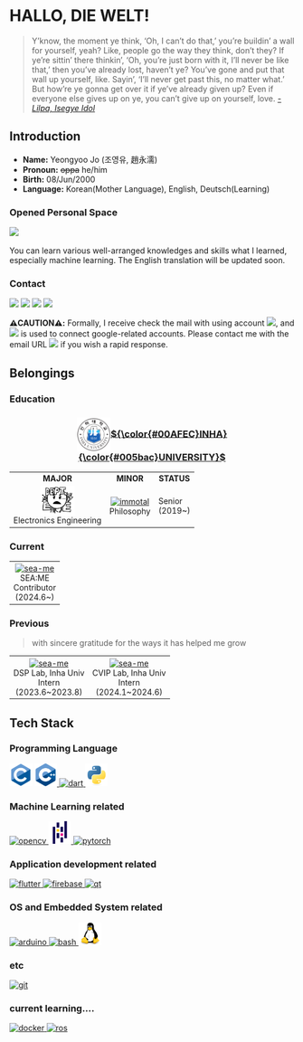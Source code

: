 # HALLO, DIE WELT!

> Y’know, the moment ye think, ‘Oh, I can’t do that,’ you’re buildin’ a wall for yourself, yeah? Like, people go the way they think, don’t they? If ye’re sittin’ there thinkin’, ‘Oh, you’re just born with it, I’ll never be like that,’ then you’ve already lost, haven’t ye? You’ve gone and put that wall up yourself, like. Sayin’, ‘I’ll never get past this, no matter what.’ But how’re ye gonna get over it if ye’ve already given up? Even if everyone else gives up on ye, you can’t give up on yourself, love.
>  *<a href = "https://www.youtube.com/watch?v=LbdhUTJBxdQ">-Lilpa, Isegye Idol</a>*

## Introduction
- **Name:** Yeongyoo Jo (조영유, 趙永濡)
- **Pronoun:** ~~oppa~~ he/him 
- **Birth:** 08/Jun/2000
- **Language:** Korean(Mother Language), English, Deutsch(Learning)

### Opened Personal Space
<a href = "https://velog.io/@jo49973477/posts">
<img src="https://img.shields.io/badge/jo49973477-20C997?style=for-the-badge&logo=velog&logoColor=white">
</a>

You can learn various well-arranged knowledges and skills what I learned, especially machine learning.
The English translation will be updated soon.

### Contact

 <img src="https://img.shields.io/badge/jo49973477@naver.com-76BB21?style=plastic&logo=mailbox.org&logoColor=white"> <img src="https://img.shields.io/badge/hospitaloflove123@gmail.com-EA4335?style=plastic&logo=gmail&logoColor=white"> <a href = "https://www.instagram.com/propane38/" ><img src="https://img.shields.io/badge/propane38-E4405F?style=plastic&logo=instagram&logoColor=white&link=https://www.instagram.com/propane38/"></a> <a href = "https://www.linkedin.com/in/yeongyoo-jo-491b472a4/" ><img src="https://img.shields.io/badge/Yeongyoo Jo-0A66C2?style=plastic&logo=linkedin&logoColor=white"></a>

**⚠️CAUTION⚠️:** Formally, I receive check the mail with using account <img src="https://img.shields.io/badge/jo49973477@naver.com-76BB21?style=plastic&logo=mailbox.org&logoColor=white">, and <img src="https://img.shields.io/badge/hospitaloflove123@gmail.com-EA4335?style=plastic&logo=gmail&logoColor=white"> is used to connect google-related accounts. Please contact me with the email URL  <img src="https://img.shields.io/badge/jo49973477@naver.com-76BB21?style=plastic&logo=mailbox.org&logoColor=white"> if you wish a rapid response.


## Belongings
### Education
<a href= "https://www.inha.ac.kr/kr/index.do">
<h3 align="center"><img src="pics/inha.svg" width="60px;" alt="großinha" align="center"/>${\color{#00AFEC}INHA} {\color{#005bac}UNIVERSITY}$</h3>
</a>
<table align="center">
  </tr>
  <tr>
   <td align = "center" >
   <b>MAJOR</b>
   </td>
   <td align = "center" >
   <b>MINOR</b>
   </td>
   <td align = "center" >
   <b>STATUS</b>
   </td>
  </tr>
  <tr>
   <td align = "center" >
    <a href="https://ee.inha.ac.kr/ee/index.do"><img src="pics/elec.png" width="60px;" alt="strongest" align="center"/> </a><br />
    Electronics Engineering
   </td>
   <td align = "center" >
   <a href="https://philosophy.inha.ac.kr/philosophy/index.do"><img src="https://i.namu.wiki/i/sBa_bFLdz85AujNtOO2vLMYdqzosKIyIkodmKdx3Ymz975Om-kF3p68Y0kpd6-KonQ0LPZ1xU2_Q5ijmlfCGYRrllrIla2y7QHjFJKmoiUytlpyMiypX8_JdPI38eibrtXtzZ7NGT6D1ODviSKSc4g.webp" width="60px;" alt="immotal" align="center"/> </a><br/>
   Philosophy
   </td>
   <td>
   Senior<br />(2019~)
   </td>
  </tr>
</table>
</p align="center">

### Current
<center>
<table align="center">
  </tr>
  <tr>
   <td align="center">
   <a href="https://seame.space/"><img src="https://avatars.githubusercontent.com/u/107686383?s=200&v=4" width="80px;" alt="sea-me" align="center"/> </a> <br/>
   SEA:ME <br/>
   Contributor <br/>
   (2024.6~)
   </td>
  </tr>
</table>
</center>

### Previous
> with sincere gratitude for the ways it has helped me grow

<center>
<table align="center">
  </tr>
  <tr>
   <td align="center"'>
   <a href="https://dsp.inha.ac.kr/"><img src="https://avatars.githubusercontent.com/u/56786369?s=200&v=4" width="80px;" alt="sea-me" align="center"/></a> <br/>
   DSP Lab, Inha Univ <br/>
   Intern <br/>
   (2023.6~2023.8)
   </td>
   <td align="center">
   <a href="https://cvip.inha.ac.kr/"><img src="https://cvip.inha.ac.kr/img/logo_long.png" width="100px;" alt="sea-me" align="center"/></a> <br/>
   CVIP Lab, Inha Univ <br/>
   Intern <br/>
   (2024.1~2024.6)
   </td>
  </tr>
</table>
</center>

## Tech Stack

### Programming Language
 <a href="https://www.cprogramming.com/" target="_blank" rel="noreferrer"> <img src="https://raw.githubusercontent.com/devicons/devicon/master/icons/c/c-original.svg" alt="c" width="40" height="40"/></a>
 <a href="https://www.w3schools.com/cpp/" target="_blank" rel="noreferrer"> <img src="https://raw.githubusercontent.com/devicons/devicon/master/icons/cplusplus/cplusplus-original.svg" alt="cplusplus" width="40" height="40"/> </a> 
 <a href="https://dart.dev" target="_blank" rel="noreferrer"> <img src="https://www.vectorlogo.zone/logos/dartlang/dartlang-icon.svg" alt="dart" width="40" height="40"/> </a>
 <a href="https://www.python.org" target="_blank" rel="noreferrer"> <img src="https://raw.githubusercontent.com/devicons/devicon/master/icons/python/python-original.svg" alt="python" width="40" height="40"/> </a>
 

### Machine Learning related
<a href="https://opencv.org/" target="_blank" rel="noreferrer"> <img src="https://www.vectorlogo.zone/logos/opencv/opencv-icon.svg" alt="opencv" width="40" height="40"/> </a>
<a href="https://pandas.pydata.org/" target="_blank" rel="noreferrer"> <img src="https://raw.githubusercontent.com/devicons/devicon/2ae2a900d2f041da66e950e4d48052658d850630/icons/pandas/pandas-original.svg" alt="pandas" width="40" height="40"/> </a>
<a href="https://pytorch.org/" target="_blank" rel="noreferrer"> <img src="https://www.vectorlogo.zone/logos/pytorch/pytorch-icon.svg" alt="pytorch" width="40" height="40"/> </a>

### Application development related
<a href="https://flutter.dev" target="_blank" rel="noreferrer"> <img src="https://www.vectorlogo.zone/logos/flutterio/flutterio-icon.svg" alt="flutter" width="40" height="40"/> </a>
<a href="https://firebase.google.com/" target="_blank" rel="noreferrer"> <img src="https://www.vectorlogo.zone/logos/firebase/firebase-icon.svg" alt="firebase" width="40" height="40"/> </a>
<a href="https://www.qt.io/" target="_blank" rel="noreferrer"> <img src="https://upload.wikimedia.org/wikipedia/commons/0/0b/Qt_logo_2016.svg" alt="qt" width="40" height="40"/> </a>

### OS and Embedded System related
<a href="https://www.arduino.cc/" target="_blank" rel="noreferrer"> <img src="https://cdn.worldvectorlogo.com/logos/arduino-1.svg" alt="arduino" width="40" height="40"/> </a>
<a href="https://www.gnu.org/software/bash/" target="_blank" rel="noreferrer"> <img src="https://www.vectorlogo.zone/logos/gnu_bash/gnu_bash-icon.svg" alt="bash" width="40" height="40"/> </a>
<a href="https://www.linux.org/" target="_blank" rel="noreferrer"> <img src="https://raw.githubusercontent.com/devicons/devicon/master/icons/linux/linux-original.svg" alt="linux" width="40" height="40"/> </a>

### etc
<a href="https://git-scm.com/" target="_blank" rel="noreferrer"> <img src="https://www.vectorlogo.zone/logos/git-scm/git-scm-icon.svg" alt="git" width="40" height="40"/> </a>

### current learning....
<a href="https://www.docker.com/" target="_blank" rel="noreferrer"> <img src="https://www.vectorlogo.zone/logos/docker/docker-icon.svg" alt="docker" width="40" height="40"/> </a>
<a href="https://www.ros.org/" target="_blank" rel="noreferrer"> <img src="https://www.vectorlogo.zone/logos/ros/ros-icon.svg" alt="ros" width="40" height="40"/> </a>
